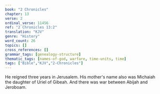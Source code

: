 ```yaml
---
book: "2 Chronicles"
chapter: 13
verse: 2
ordinal_verse: 11456
ref: "2 Chronicles 13:2"
translation: "KJV"
genre: "History"
word_count: 26
topics: []
cross_references: []
grammar_tags: [genealogy-structure]
thematic_tags: [names-of-god, warfare, time-units, time]
tags: ["Bible","KJV","2-Chronicles"]
---
```

He reigned three years in Jerusalem. His mother's name also was Michaiah the daughter of Uriel of Gibeah. And there was war between Abijah and Jeroboam.
